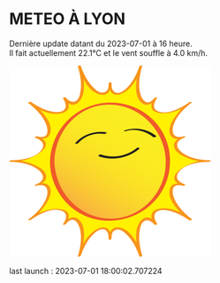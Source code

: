 # METEO À LYON

Dernière update datant du 2023-07-01 à 16 heure.  
Il fait actuellement 22.1°C et le vent souffle à 4.0 km/h.      

![](./.github/sun.png)

last launch : 2023-07-01 18:00:02.707224
